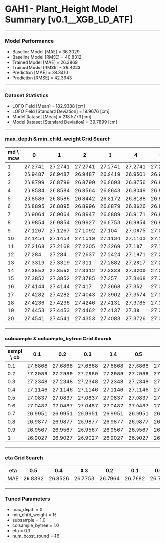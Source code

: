 # GAH1 - Plant_Height Model Summary [v0.1__XGB_LD_ATF]

***

### Model Performance

- Baseline Model [MAE] = 36.3029
- Baseline Model [RMSE] = 40.8312
- Trained Model [MAE] = 26.3869
- Trained Model [RMSE] = 36.4023
- Prediction [MAE] = 38.3410
- Prediction [RMSE] = 42.3943
***

### Dataset Statistics

- LOFO Field [Mean] = 182.9388 [cm]
- LOFO Field [Standard Deviation] = 19.9676 [cm]
- Model Dataset [Mean] = 218.5773 [cm]
- Model Dataset [Standard Deviation] = 39.7899 [cm]
***

### max_depth & min_child_weight Grid Search

|   md \ mcw |       0 |       1 |       2 |       3 |       4 |       5 |       6 |       7 |       8 |       9 |      10 |      11 |      12 |      13 |      14 |      15 |      16 |      17 |      18 |      19 |      20 |
|------------|---------|---------|---------|---------|---------|---------|---------|---------|---------|---------|---------|---------|---------|---------|---------|---------|---------|---------|---------|---------|---------|
|          1 | 27.2741 | 27.2741 | 27.2741 | 27.2741 | 27.2741 | 27.2741 | 27.2741 | 27.2741 | 27.2741 | 27.2741 | 27.2741 | 27.2741 | 27.334  | 27.2226 | 27.2007 | 27.2007 | 27.3586 | 27.3586 | 27.3586 | 27.3586 | 27.3586 |
|          2 | 26.9487 | 26.9487 | 26.9487 | 26.9419 | 26.9501 | 26.9718 | 26.97   | 26.975  | 26.9355 | 26.9382 | 26.9641 | 26.9316 | 26.9543 | 26.9664 | 26.9624 | 26.9447 | 26.9919 | 26.9761 | 26.971  | 26.9399 | 26.9297 |
|          3 | 26.8799 | 26.8799 | 26.8799 | 26.8693 | 26.8756 | 26.8463 | 26.8503 | 26.8771 | 26.8775 | 26.8779 | 26.8518 | 26.8622 | 26.8749 | 26.8541 | 26.8892 | 26.8848 | 26.8768 | 26.8432 | 26.8537 | 26.8494 | 26.8702 |
|          4 | 26.8584 | 26.8584 | 26.8564 | 26.8643 | 26.8349 | 26.8392 | 26.8295 | 26.8687 | 26.8573 | 26.8466 | 26.8594 | 26.8605 | 26.8311 | 26.8495 | 26.8191 | 26.8321 | 26.8054 | 26.7954 | 26.8007 | 26.8226 | 26.814  |
|          5 | 26.8586 | 26.8586 | 26.8442 | 26.8172 | 26.8188 | 26.8246 | 26.8198 | 26.8167 | 26.8018 | 26.8317 | 26.7993 | 26.8008 | 26.8455 | 26.835  | 26.805  | 26.8197 | 26.7753 | 26.8315 | 26.8167 | 26.8154 | 26.8128 |
|          6 | 26.8895 | 26.8895 | 26.8996 | 26.8879 | 26.8626 | 26.8825 | 26.8397 | 26.8601 | 26.8708 | 26.8805 | 26.8816 | 26.8572 | 26.8598 | 26.8677 | 26.8815 | 26.8541 | 26.8656 | 26.8384 | 26.8226 | 26.8636 | 26.8339 |
|          7 | 26.9064 | 26.9064 | 26.8947 | 26.8889 | 26.9171 | 26.8875 | 26.8858 | 26.898  | 26.8848 | 26.9574 | 26.9177 | 26.9333 | 26.9092 | 26.9293 | 26.9233 | 26.8843 | 26.9367 | 26.9022 | 26.8706 | 26.832  | 26.8855 |
|          8 | 26.9854 | 26.9854 | 26.9927 | 26.9753 | 26.9954 | 26.9934 | 26.9905 | 26.993  | 26.9765 | 26.9902 | 26.9631 | 26.9534 | 26.9407 | 26.9654 | 26.9639 | 26.9435 | 26.9382 | 26.8849 | 26.9444 | 26.9142 | 26.928  |
|          9 | 27.1267 | 27.1267 | 27.1092 | 27.104  | 27.0675 | 27.0402 | 27.0418 | 27.0438 | 27.0552 | 27.0456 | 27.0538 | 27.0444 | 27.0098 | 27.0707 | 27.0382 | 26.9734 | 26.9872 | 26.9947 | 26.9689 | 26.9647 | 26.9284 |
|         10 | 27.1454 | 27.1454 | 27.1519 | 27.1134 | 27.1163 | 27.1105 | 27.098  | 27.1335 | 27.1127 | 27.079  | 27.1137 | 27.1036 | 27.0784 | 27.0942 | 27.0656 | 27.0555 | 27.0183 | 26.9997 | 27.0493 | 27.0186 | 27.0439 |
|         11 | 27.2168 | 27.2168 | 27.2205 | 27.2269 | 27.187  | 27.1913 | 27.1554 | 27.157  | 27.1564 | 27.1382 | 27.1463 | 27.1067 | 27.1388 | 27.1059 | 27.118  | 27.1279 | 27.0655 | 27.0593 | 27.0674 | 27.0732 | 27.03   |
|         12 | 27.284  | 27.284  | 27.2637 | 27.2424 | 27.1971 | 27.2224 | 27.2218 | 27.1926 | 27.2156 | 27.1713 | 27.1654 | 27.1905 | 27.1813 | 27.1647 | 27.1339 | 27.1285 | 27.1094 | 27.1025 | 27.1087 | 27.1081 | 27.0584 |
|         13 | 27.3319 | 27.3319 | 27.311  | 27.2882 | 27.2817 | 27.26   | 27.2362 | 27.2409 | 27.2272 | 27.2241 | 27.2107 | 27.1982 | 27.1787 | 27.1972 | 27.19   | 27.1542 | 27.1213 | 27.1188 | 27.1101 | 27.1384 | 27.0898 |
|         14 | 27.3552 | 27.3552 | 27.3312 | 27.3338 | 27.3209 | 27.325  | 27.2609 | 27.2687 | 27.2431 | 27.2225 | 27.229  | 27.2256 | 27.2087 | 27.2157 | 27.2009 | 27.1695 | 27.1617 | 27.1545 | 27.1712 | 27.1276 | 27.1366 |
|         15 | 27.3852 | 27.3852 | 27.3785 | 27.357  | 27.3468 | 27.3278 | 27.3057 | 27.3021 | 27.2827 | 27.2492 | 27.2563 | 27.2285 | 27.2567 | 27.2379 | 27.2084 | 27.1959 | 27.1954 | 27.1736 | 27.1706 | 27.1446 | 27.1478 |
|         16 | 27.4144 | 27.4144 | 27.417  | 27.3668 | 27.352  | 27.3372 | 27.3219 | 27.3224 | 27.3083 | 27.2635 | 27.2568 | 27.2554 | 27.2748 | 27.2406 | 27.2398 | 27.2225 | 27.1818 | 27.1848 | 27.1543 | 27.1625 | 27.1622 |
|         17 | 27.4282 | 27.4282 | 27.4043 | 27.3902 | 27.3574 | 27.355  | 27.3203 | 27.3331 | 27.2926 | 27.2978 | 27.2596 | 27.2385 | 27.2599 | 27.2549 | 27.2396 | 27.2348 | 27.2095 | 27.2043 | 27.203  | 27.1973 | 27.1827 |
|         18 | 27.4236 | 27.4236 | 27.4246 | 27.4131 | 27.3785 | 27.3745 | 27.3467 | 27.3365 | 27.3164 | 27.3222 | 27.2803 | 27.272  | 27.2979 | 27.2741 | 27.2626 | 27.2541 | 27.236  | 27.2062 | 27.1971 | 27.1851 | 27.1847 |
|         19 | 27.4453 | 27.4453 | 27.4462 | 27.4137 | 27.38   | 27.3709 | 27.3513 | 27.3568 | 27.3315 | 27.3139 | 27.307  | 27.259  | 27.2873 | 27.2815 | 27.2724 | 27.2471 | 27.2433 | 27.2303 | 27.2215 | 27.1971 | 27.1988 |
|         20 | 27.4541 | 27.4541 | 27.4353 | 27.4083 | 27.3726 | 27.3804 | 27.3726 | 27.3596 | 27.325  | 27.3164 | 27.3042 | 27.2823 | 27.3021 | 27.2727 | 27.2926 | 27.2592 | 27.2439 | 27.2146 | 27.2104 | 27.1734 | 27.2114 |

***

### subsample & colsample_bytree Grid Search

|   ssmpl \ cb |     0.1 |     0.2 |     0.3 |     0.4 |     0.5 |     0.6 |     0.7 |     0.8 |     0.9 |     1.0 |
|--------------|---------|---------|---------|---------|---------|---------|---------|---------|---------|---------|
|          0.1 | 27.6868 | 27.6868 | 27.6868 | 27.6868 | 27.6868 | 27.6868 | 27.6868 | 27.6868 | 27.6868 | 27.5344 |
|          0.2 | 27.2989 | 27.2989 | 27.2989 | 27.2989 | 27.2989 | 27.2989 | 27.2989 | 27.2989 | 27.2989 | 27.1088 |
|          0.3 | 27.2348 | 27.2348 | 27.2348 | 27.2348 | 27.2348 | 27.2348 | 27.2348 | 27.2348 | 27.2348 | 27.0089 |
|          0.4 | 27.1146 | 27.1146 | 27.1146 | 27.1146 | 27.1146 | 27.1146 | 27.1146 | 27.1146 | 27.1146 | 26.993  |
|          0.5 | 27.0837 | 27.0837 | 27.0837 | 27.0837 | 27.0837 | 27.0837 | 27.0837 | 27.0837 | 27.0837 | 26.9745 |
|          0.6 | 27.0487 | 27.0487 | 27.0487 | 27.0487 | 27.0487 | 27.0487 | 27.0487 | 27.0487 | 27.0487 | 26.8716 |
|          0.7 | 26.9951 | 26.9951 | 26.9951 | 26.9951 | 26.9951 | 26.9951 | 26.9951 | 26.9951 | 26.9951 | 26.9307 |
|          0.8 | 26.9877 | 26.9877 | 26.9877 | 26.9877 | 26.9877 | 26.9877 | 26.9877 | 26.9877 | 26.9877 | 26.8423 |
|          0.9 | 26.9567 | 26.9567 | 26.9567 | 26.9567 | 26.9567 | 26.9567 | 26.9567 | 26.9567 | 26.9567 | 26.832  |
|          1   | 26.9027 | 26.9027 | 26.9027 | 26.9027 | 26.9027 | 26.9027 | 26.9027 | 26.9027 | 26.9027 | 26.7753 |

***

### eta Grid Search

| eta   |     0.5 |     0.4 |     0.3 |     0.2 |     0.1 |    0.01 |   0.001 |
|-------|---------|---------|---------|---------|---------|---------|---------|
| MAE   | 26.8392 | 26.8526 | 26.7753 | 26.7964 | 26.7982 | 26.7871 | 83.5902 |

***

### Tuned Parameters

- max_depth = 5
- min_child_weight = 16
- subsample = 1.0
- colsample_bytree = 1.0
- eta = 0.3
- num_boost_round = 46
